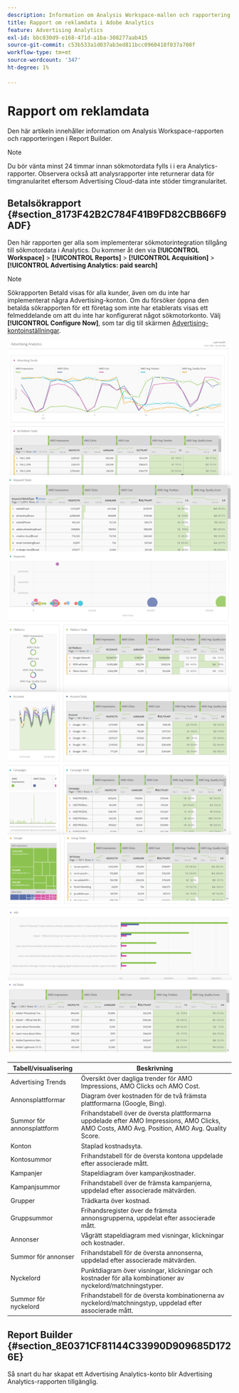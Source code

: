```yaml
---
description: Information om Analysis Workspace-mallen och rapportering i Report Builder.
title: Rapport om reklamdata i Adobe Analytics
feature: Advertising Analytics
exl-id: bbc830d9-e168-471d-a1ba-308277aab415
source-git-commit: c53b533a1d037ab3ed811bcc0960418f037a708f
workflow-type: tm+mt
source-wordcount: '347'
ht-degree: 1%

---
```


# Rapport om reklamdata

Den här artikeln innehåller information om Analysis Workspace-rapporten och rapporteringen i Report Builder.

>[!NOTE]
>
>Du bör vänta minst 24 timmar innan sökmotordata fylls i i era Analytics-rapporter. Observera också att analysrapporter inte returnerar data för timgranularitet eftersom Advertising Cloud-data inte stöder timgranularitet.

## Betalsökrapport {#section_8173F42B2C784F41B9FD82CBB66F9ADF}

Den här rapporten ger alla som implementerar sökmotorintegration tillgång till sökmotordata i Analytics. Du kommer åt den via **[!UICONTROL Workspace]** > **[!UICONTROL Reports]** > **[!UICONTROL Acquisition]** > **[!UICONTROL Advertising Analytics: paid search]**

>[!NOTE]
>
>Sökrapporten Betald visas för alla kunder, även om du inte har implementerat några Advertising-konton. Om du försöker öppna den betalda sökrapporten för ett företag som inte har etablerats visas ett felmeddelande om att du inte har konfigurerat något sökmotorkonto. Välj **[!UICONTROL Configure Now]**, som tar dig till skärmen [Advertising-kontoinställningar](/help/integrate/c-advertising-analytics/c-adanalytics-workflow/aa-create-ad-account.md).

![](assets/aa_aw.png)  ![](assets/aa_aw2.png) ![](assets/aa_aw3.png) ![](assets/aa_aw4.png)  ![](assets/aa_aw5.png) ![](assets/aa_aw6.png)

| Tabell/visualisering | Beskrivning |
|--- |--- |
| Advertising Trends | Översikt över dagliga trender för AMO Impressions, AMO Clicks och AMO Cost. |
| Annonsplattformar | Diagram över kostnaden för de två främsta plattformarna (Google, Bing). |
| Summor för annonsplattform | Frihandstabell över de översta plattformarna uppdelade efter AMO Impressions, AMO Clicks, AMO Costs, AMO Avg. Position, AMO Avg. Quality Score. |
| Konton | Staplad kostnadsyta. |
| Kontosummor | Frihandstabell för de översta kontona uppdelade efter associerade mått. |
| Kampanjer | Stapeldiagram över kampanjkostnader. |
| Kampanjsummor | Frihandstabell över de främsta kampanjerna, uppdelad efter associerade mätvärden. |
| Grupper | Trädkarta över kostnad. |
| Gruppsummor | Frihandsregister över de främsta annonsgrupperna, uppdelat efter associerade mått. |
| Annonser | Vågrätt stapeldiagram med visningar, klickningar och kostnader. |
| Summor för annonser | Frihandstabell för de översta annonserna, uppdelad efter associerade mätvärden. |
| Nyckelord | Punktdiagram över visningar, klickningar och kostnader för alla kombinationer av nyckelord/matchningstyper. |
| Summor för nyckelord | Frihandstabell för de översta kombinationerna av nyckelord/matchningstyp, uppdelad efter associerade mått. |

## Report Builder {#section_8E0371CF81144C33990D909685D1726E}

Så snart du har skapat ett Advertising Analytics-konto blir Advertising Analytics-rapporten tillgänglig.
